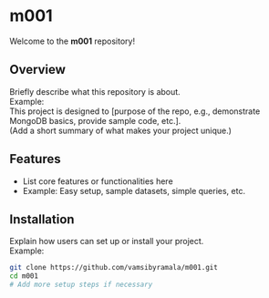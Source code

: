 # m001

Welcome to the **m001** repository!

## Overview

Briefly describe what this repository is about.  
Example:  
This project is designed to [purpose of the repo, e.g., demonstrate MongoDB basics, provide sample code, etc.].  
(Add a short summary of what makes your project unique.)

## Features

- List core features or functionalities here
- Example: Easy setup, sample datasets, simple queries, etc.

## Installation

Explain how users can set up or install your project.  
Example:
```bash
git clone https://github.com/vamsibyramala/m001.git
cd m001
# Add more setup steps if necessary
